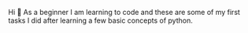  Hi :wave:
As a beginner I am learning to code and these are some of my first tasks I did after learning a few basic concepts of python.



